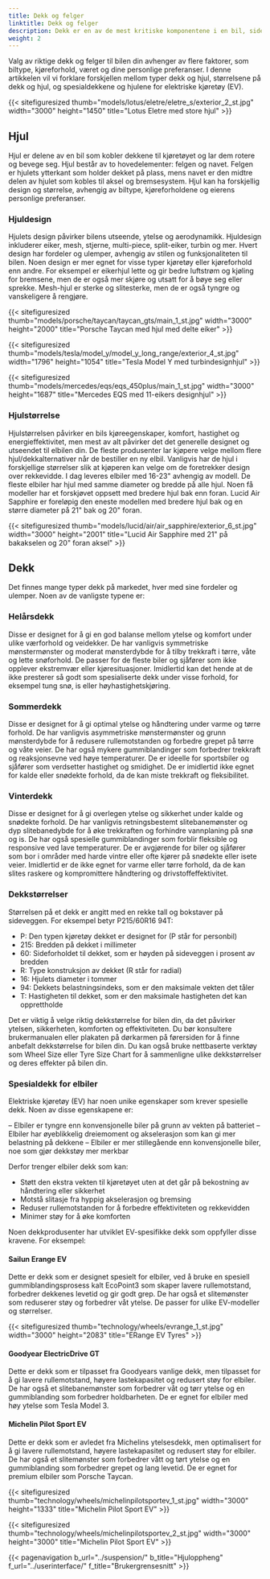 ```yaml
---
title: Dekk og felger
linktitle: Dekk og felger
description: Dekk er en av de mest kritiske komponentene i en bil, siden de påvirker ytelsen, sikkerheten, komforten og effektiviteten.
weight: 2
---
```

<!-- markdownlint-disable MD033 -->

Valg av riktige dekk og felger til bilen din avhenger av flere faktorer, som biltype, kjøreforhold, været og dine personlige preferanser. I denne artikkelen vil vi forklare forskjellen mellom typer dekk og hjul, størrelsene på dekk og hjul, og spesialdekkene og hjulene for elektriske kjøretøy (EV).

{{< sitefiguresized thumb="models/lotus/eletre/eletre_s/exterior_2_st.jpg" width="3000" height="1450" title="Lotus Eletre med store hjul" >}}


## Hjul

Hjul er delene av en bil som kobler dekkene til kjøretøyet og lar dem rotere og bevege seg. Hjul består av to hovedelementer: felgen og navet. Felgen er hjulets ytterkant som holder dekket på plass, mens navet er den midtre delen av hjulet som kobles til aksel og bremsesystem. Hjul kan ha forskjellig design og størrelse, avhengig av biltype, kjøreforholdene og eierens personlige preferanser.

### Hjuldesign

Hjulets design påvirker bilens utseende, ytelse og aerodynamikk. Hjuldesign inkluderer eiker, mesh, stjerne, multi-piece, split-eiker, turbin og mer. Hvert design har fordeler og ulemper, avhengig av stilen og funksjonaliteten til bilen. Noen design er mer egnet for visse typer kjøretøy eller kjøreforhold enn andre. For eksempel er eikerhjul lette og gir bedre luftstrøm og kjøling for bremsene, men de er også mer skjøre og utsatt for å bøye seg eller sprekke. Mesh-hjul er sterke og slitesterke, men de er også tyngre og vanskeligere å rengjøre.

{{< sitefiguresized thumb="models/porsche/taycan/taycan_gts/main_1_st.jpg" width="3000" height="2000" title="Porsche Taycan med hjul med delte eiker" >}}

{{< sitefiguresized thumb="models/tesla/model_y/model_y_long_range/exterior_4_st.jpg" width="1796" height="1054" title="Tesla Model Y med turbindesignhjul" >}}

{{< sitefiguresized thumb="models/mercedes/eqs/eqs_450plus/main_1_st.jpg" width="3000" height="1687" title="Mercedes EQS med 11-eikers designhjul" >}}

### Hjulstørrelse

Hjulstørrelsen påvirker en bils kjøreegenskaper, komfort, hastighet og energieffektivitet, men mest av alt påvirker det det generelle designet og utseendet til elbilen din.
De fleste produsenter lar kjøpere velge mellom flere hjul/dekkalternativer når de bestiller en ny elbil. Vanligvis har de hjul i forskjellige størrelser slik at kjøperen kan velge om de foretrekker design over rekkevidde.
I dag leveres elbiler med 16-23" avhengig av modell.
De fleste elbiler har hjul med samme diameter og bredde på alle hjul. Noen få modeller har et forskjøvet oppsett med bredere hjul bak enn foran.
Lucid Air Sapphire er foreløpig den eneste modellen med bredere hjul bak og en større diameter på 21" bak og 20" foran.

{{< sitefiguresized thumb="models/lucid/air/air_sapphire/exterior_6_st.jpg" width="3000" height="2001" title="Lucid Air Sapphire med 21\" på bakakselen og 20\" foran aksel" >}}
## Dekk

Det finnes mange typer dekk på markedet, hver med sine fordeler og ulemper. Noen av de vanligste typene er:

### Helårsdekk

Disse er designet for å gi en god balanse mellom ytelse og komfort under ulike værforhold og veidekker. De har vanligvis symmetriske mønstermønster og moderat mønsterdybde for å tilby trekkraft i tørre, våte og lette snøforhold. De passer for de fleste biler og sjåfører som ikke opplever ekstremvær eller kjøresituasjoner. Imidlertid kan det hende at de ikke presterer så godt som spesialiserte dekk under visse forhold, for eksempel tung snø, is eller høyhastighetskjøring.

### Sommerdekk

Disse er designet for å gi optimal ytelse og håndtering under varme og tørre forhold. De har vanligvis asymmetriske mønstermønster og grunn mønsterdybde for å redusere rullemotstanden og forbedre grepet på tørre og våte veier. De har også mykere gummiblandinger som forbedrer trekkraft og reaksjonsevne ved høye temperaturer. De er ideelle for sportsbiler og sjåfører som verdsetter hastighet og smidighet. De er imidlertid ikke egnet for kalde eller snødekte forhold, da de kan miste trekkraft og fleksibilitet.

### Vinterdekk

Disse er designet for å gi overlegen ytelse og sikkerhet under kalde og snødekte forhold. De har vanligvis retningsbestemt slitebanemønster og dyp slitebanedybde for å øke trekkraften og forhindre vannplaning på snø og is. De har også spesielle gummiblandinger som forblir fleksible og responsive ved lave temperaturer. De er avgjørende for biler og sjåfører som bor i områder med harde vintre eller ofte kjører på snødekte eller isete veier. Imidlertid er de ikke egnet for varme eller tørre forhold, da de kan slites raskere og kompromittere håndtering og drivstoffeffektivitet.

### Dekkstørrelser

Størrelsen på et dekk er angitt med en rekke tall og bokstaver på sideveggen. For eksempel betyr P215/60R16 94T:

- P: Den typen kjøretøy dekket er designet for (P står for personbil)
- 215: Bredden på dekket i millimeter
- 60: Sideforholdet til dekket, som er høyden på sideveggen i prosent av bredden
- R: Type konstruksjon av dekket (R står for radial)
- 16: Hjulets diameter i tommer
- 94: Dekkets belastningsindeks, som er den maksimale vekten det tåler
- T: Hastigheten til dekket, som er den maksimale hastigheten det kan opprettholde

Det er viktig å velge riktig dekkstørrelse for bilen din, da det påvirker ytelsen, sikkerheten, komforten og effektiviteten. Du bør konsultere brukermanualen eller plakaten på dørkarmen på førersiden for å finne anbefalt dekkstørrelse for bilen din. Du kan også bruke nettbaserte verktøy som Wheel Size eller Tyre Size Chart for å sammenligne ulike dekkstørrelser og deres effekter på bilen din.
### Spesialdekk for elbiler

Elektriske kjøretøy (EV) har noen unike egenskaper som krever spesielle dekk. Noen av disse egenskapene er:

– Elbiler er tyngre enn konvensjonelle biler på grunn av vekten på batteriet
– Elbiler har øyeblikkelig dreiemoment og akselerasjon som kan gi mer belastning på dekkene
– Elbiler er mer stillegående enn konvensjonelle biler, noe som gjør dekkstøy mer merkbar

Derfor trenger elbiler dekk som kan:

- Støtt den ekstra vekten til kjøretøyet uten at det går på bekostning av håndtering eller sikkerhet
- Motstå slitasje fra hyppig akselerasjon og bremsing
- Reduser rullemotstanden for å forbedre effektiviteten og rekkevidden
- Minimer støy for å øke komforten

Noen dekkprodusenter har utviklet EV-spesifikke dekk som oppfyller disse kravene. For eksempel:

#### Sailun Erange EV

Dette er dekk som er designet spesielt for elbiler, ved å bruke en spesiell gummiblandingsprosess kalt EcoPoint3 som skaper lavere rullemotstand, forbedrer dekkenes levetid og gir godt grep. De har også et slitemønster som reduserer støy og forbedrer våt ytelse. De passer for ulike EV-modeller og størrelser.

{{< sitefiguresized thumb="technology/wheels/evrange_1_st.jpg" width="3000" height="2083" title="ERange EV Tyres" >}}

#### Goodyear ElectricDrive GT

Dette er dekk som er tilpasset fra Goodyears vanlige dekk, men tilpasset for å gi lavere rullemotstand, høyere lastekapasitet og redusert støy for elbiler. De har også et slitebanemønster som forbedrer våt og tørr ytelse og en gummiblanding som forbedrer holdbarheten. De er egnet for elbiler med høy ytelse som Tesla Model 3.

#### Michelin Pilot Sport EV

Dette er dekk som er avledet fra Michelins ytelsesdekk, men optimalisert for å gi lavere rullemotstand, høyere lastekapasitet og redusert støy for elbiler. De har også et slitemønster som forbedrer vått og tørt ytelse og en gummiblanding som forbedrer grepet og lang levetid. De er egnet for premium elbiler som Porsche Taycan.

{{< sitefiguresized thumb="technology/wheels/michelinpilotsportev_1_st.jpg" width="3000" height="1333" title="Michelin Pilot Sport EV" >}}

{{< sitefiguresized thumb="technology/wheels/michelinpilotsportev_2_st.jpg" width="3000" height="3000" title="Michelin Pilot Sport EV" >}}

{{< pagenavigation b_url="../suspension/" b_title="Hjuloppheng" f_url="../userinterface/" f_title="Brukergrensesnitt" >}}
